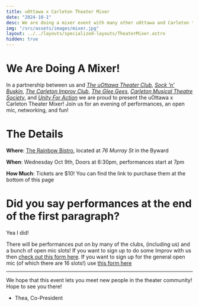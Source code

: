 ```yaml
---
title: uOttawa x Carleton Theater Mixer
date: "2024-10-1"
desc: We are doing a mixer event with many other uOttawa and Carleton theater clubs!
img: "/src/assets/images/mixer.jpg"
layout: ../../layouts/specialized-layouts/TheaterMixer.astro
hidden: true
---
```


# We Are Doing A Mixer!

In a partnership between us and 
[*The uOttawa Theater Club*](https://www.instagram.com/uottawatheatreclub/), 
[*Sock 'n' Buskin*](https://www.instagram.com/snbtheatre/), 
[*The Carleton Improv Club*](https://instagram.com/carletonimprov/), 
[*The Glee Gees*](https://instagram.com/gleegees/), 
[*Carleton Musical Theatre Society*](https://www.instagram.com/carletonmts), 
and [*Unity For Action*](https://www.instagram.com/unityforaction/)
we are proud to present the uOttawa x Carleton Theater Mixer! Join us for an evening of performances, an open mic, networking, and fun!

# The Details
**Where**: [The Rainbow Bistro](https://therainbow.ca/), located at *76 Murray St* in the Byward

**When**: Wednesday Oct 9th, Doors at 6:30pm, performances start at 7pm

**How Much**: Tickets are $10! You can find the link to purchase them at the bottom of this page

# Did you say performances at the end of the first paragraph?
Yea I did!

There will be performances put on by many of the clubs, (including us) and a bunch of open mic slots! If you want to sign up to do some Improv with us then [check out this form here](https://docs.google.com/forms/d/e/1FAIpQLSdnlfPOF8a1UUC6dm97RQCPEn7PaDWKh1TRnFjdB_R-tjcmow/viewform?usp=sf_link). If you want to sign up for the general open mic (of which there are 16 slots!) use [this form here](https://docs.google.com/forms/d/e/1FAIpQLSfnoSuRsj8-gqw-GCsfuGUMSfWIj33nOB9fYcE6RPvNPrVIMw/viewform?usp=sf_link)

---

We hope that this event lets you meet new people in the theater community! Hope to see you there!

- Thea, Co-President